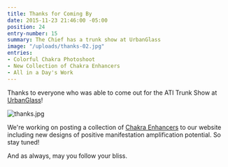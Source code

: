 ```yaml
---
title: Thanks for Coming By
date: 2015-11-23 21:46:00 -05:00
position: 24
entry-number: 15
summary: The Chief has a trunk show at UrbanGlass
image: "/uploads/thanks-02.jpg"
entries:
- Colorful Chakra Photoshoot
- New Collection of Chakra Enhancers
- All in a Day's Work
---
```


Thanks to everyone who was able to come out for the ATI Trunk Show at [UrbanGlass](https://urbanglass.org/)!

![thanks.jpg](/uploads/thanks.jpg)

We're working on posting a collection of [Chakra Enhancers](http://www.ancienttruthinvestigators.com/chakra-enhancers-1/) to our website including new designs of positive manifestation amplification potential. So stay tuned!

And as always, may you follow your bliss.